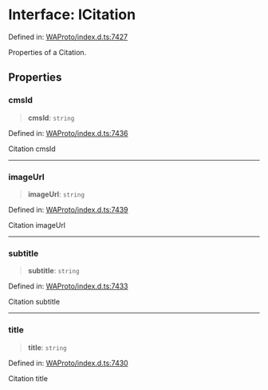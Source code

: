 # Interface: ICitation

Defined in: [WAProto/index.d.ts:7427](https://github.com/Fokusdotid/Baileys/blob/8399cb6fd4e55090cdf57b06ffaae3e8a88880fe/WAProto/index.d.ts#L7427)

Properties of a Citation.

## Properties

### cmsId

> **cmsId**: `string`

Defined in: [WAProto/index.d.ts:7436](https://github.com/Fokusdotid/Baileys/blob/8399cb6fd4e55090cdf57b06ffaae3e8a88880fe/WAProto/index.d.ts#L7436)

Citation cmsId

***

### imageUrl

> **imageUrl**: `string`

Defined in: [WAProto/index.d.ts:7439](https://github.com/Fokusdotid/Baileys/blob/8399cb6fd4e55090cdf57b06ffaae3e8a88880fe/WAProto/index.d.ts#L7439)

Citation imageUrl

***

### subtitle

> **subtitle**: `string`

Defined in: [WAProto/index.d.ts:7433](https://github.com/Fokusdotid/Baileys/blob/8399cb6fd4e55090cdf57b06ffaae3e8a88880fe/WAProto/index.d.ts#L7433)

Citation subtitle

***

### title

> **title**: `string`

Defined in: [WAProto/index.d.ts:7430](https://github.com/Fokusdotid/Baileys/blob/8399cb6fd4e55090cdf57b06ffaae3e8a88880fe/WAProto/index.d.ts#L7430)

Citation title

